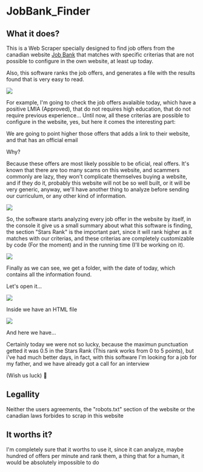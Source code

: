 # JobBank_Finder 

## What it does?

This is a Web Scraper specially designed to find job offers from the canadian website [Job Bank](https://jobbank.gc.ca/) that matches with specific criterias that are not possible to configure in the own website, at least up today.

Also, this software ranks the job offers, and generates a file with the results found that is very easy to read.

![](https://assets.nonskilledeveloper.com/16675304997229.jpg)


For example, I'm going to check the job offers avalaible today, which have a positive LMIA (Approved), that do not requires high education, that do not require previous experience...  Until now, all these criterias are possible to configure in the website, yes, but here it comes the interesting part:

We are going to point higher those offers that adds a link to their website, and that has an official email

Why? 

Because these offers are most likely possible to be oficial, real offers. It's known that there are too many scams on this website, and scammers commonly are lazy, they won't complicate themselves buying a website, and if they do it, probably this website will not be so well built, or it will be very generic, anyway, we'll have another thing to analyze before sending our curriculum, or any other kind of information.

![](https://assets.nonskilledeveloper.com/16675314895783.jpg)

So, the software starts analyzing every job offer in the website by itself, in the console it give us a small summary about what this software is finding, the section "Stars Rank" is the important part, since it will rank higher as it matches with our criterias, and these criterias are completely customizable by code (For the moment) and in the running time (I'll be working on it).

![](https://assets.nonskilledeveloper.com/16675319232825.jpg)

Finally as we can see, we get a folder, with the date of today, which contains all the information found. 

Let's open it... 

![](https://assets.nonskilledeveloper.com/16675320324870.jpg)

Inside we have an HTML file

![](https://assets.nonskilledeveloper.com/16675321433976.jpg)

And here we have... 

Certainly today we were not so lucky, because the maximun punctuation getted it was 0.5 in the Stars Rank (This rank works from 0 to 5 points), but i've had much better days, in fact, with this software I'm looking for a job for my father, and we have already got a call for an interview 

(Wish us luck) 🌵

## Legallity 

Neither the users agreements, the "robots.txt" section of the website or the canadian laws forbides to scrap in this website

## It worths it?

I'm completely sure that it worths to use it, since it can analyze, maybe hundred of offers per minute and rank them, a thing that for a human, it would be absolutely impossible to do 

